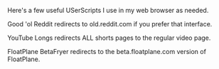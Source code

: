 Here's a few useful USerScripts I use in my web browser as needed.


Good 'ol Reddit redirects to old.reddit.com if you prefer that interface.

YouTube Longs redirects ALL shorts pages to the regular video page.

FloatPlane BetaFryer redirects to the beta.floatplane.com version of FloatPlane.

